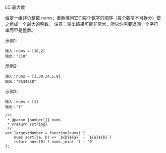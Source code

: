 LC 最大数

给定一组非负整数 nums，重新排列它们每个数字的顺序（每个数字不可拆分）使之组成一个最大的整数。
注意：输出结果可能非常大，所以你需要返回一个字符串而不是整数。

示例1:
```
输入：nums = [10,2]
输出："210"
```

示例2:
```
输入：nums = [3,30,34,5,9]
输出："9534330"
```


示例3:
```
输入：nums = [1]
输出："1"
```

```
/**
 * @param {number[]} nums
 * @return {string}
 */
var largestNumber = function(nums) {
    nums.sort((a, b) => `${b}${a}` - `${a}${b}`)
    return nums[0] ? nums.join('') : '0'
};
```